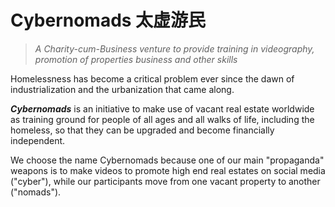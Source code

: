 # Cybernomads 太虚游民

> _A Charity-cum-Business venture to provide training in videography, promotion of properties business and other skills_

Homelessness has become a critical problem ever since the dawn of industrialization and the urbanization that came along.

**_Cybernomads_** is an initiative to make use of vacant real estate worldwide as training ground for people of all ages and all walks of life, including the homeless, so that they can be upgraded and become financially independent.

We choose the name Cybernomads because one of our main "propaganda" weapons is to make videos to promote high end real estates on social media ("cyber"), while our participants move from one vacant property to another ("nomads").
